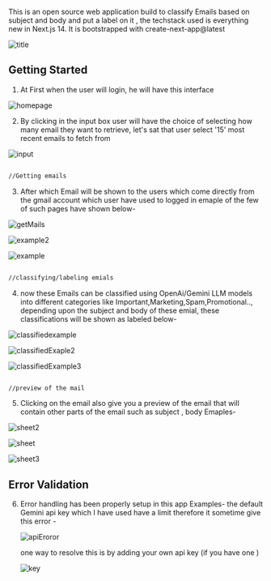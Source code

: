 This is an open source web application build to classify Emails based on subject and body and put a label on it , the techstack used is everything new in Next.js 14. It is bootstrapped with create-next-app@latest

![title](https://github.com/aa5hi5h/Sync-Mail/assets/156516764/fca861d0-5451-4c69-b9e4-58bbe55332d8)


## Getting Started

1) At First when the user will login, he will have this interface

  ![homepage](https://github.com/aa5hi5h/Sync-Mail/assets/156516764/aa5aafaa-3cee-4868-a6e5-421acaa75484)

2) By clicking in the input box user will have the choice of selecting how many email they want to retrieve, let's sat that user select '15' most recent emails to fetch from

  ![input](https://github.com/aa5hi5h/Sync-Mail/assets/156516764/5748d87b-c6e3-4510-8d41-cf1e4b41fe1e)

```bash

//Getting emails

```

3) After which Email will be shown to the users which come directly from the gmail account which user have used to logged in
   emaple of the few of such pages have shown below- 
   
  ![getMails](https://github.com/aa5hi5h/Sync-Mail/assets/156516764/117b9cb9-b3d3-4460-b890-d4de55731e84)

  ![example2](https://github.com/aa5hi5h/Sync-Mail/assets/156516764/8099bd48-2778-4c04-98eb-53589b026379)
  
  ![example](https://github.com/aa5hi5h/Sync-Mail/assets/156516764/8eab0606-cf36-4cc2-9509-0b5560cff907)

```bash

//classifying/labeling emials

```

4) now these Emails can be classified using OpenAi/Gemini LLM models into different categories like Important,Marketing,Spam,Promotional.., depending upon the subject and body of these emial, these classifications will be shown as labeled below-
   
  ![classifiedexample](https://github.com/aa5hi5h/Sync-Mail/assets/156516764/28eb0894-abdd-4e52-9104-3c58fb3b82e0)
  
  ![classifiedExaple2](https://github.com/aa5hi5h/Sync-Mail/assets/156516764/025ed8f6-be14-41d0-9564-d9a331c40c18)

  ![classifiedExample3](https://github.com/aa5hi5h/Sync-Mail/assets/156516764/edea7342-abf9-4b7f-bf89-8b391ed23729)

```bash

//preview of the mail

```

5) Clicking on the email also give you a preview of the email that will contain  other parts of the email such as subject , body
   Emaples- 
   
  ![sheet2](https://github.com/aa5hi5h/Sync-Mail/assets/156516764/5afee405-fab0-4108-9b68-38e5d6a43afe)

  ![sheet](https://github.com/aa5hi5h/Sync-Mail/assets/156516764/833715fb-f78a-469f-af0d-f55116241705)

  ![sheet3](https://github.com/aa5hi5h/Sync-Mail/assets/156516764/f253bef3-c75e-4a83-8f03-c7e94a54b18c)

## Error Validation

6) Error handling has been properly setup in this app
   Examples- the default Gemini api key which I have used have a limit therefore it sometime give this error -
   
   ![apiEroror](https://github.com/aa5hi5h/Sync-Mail/assets/156516764/f771447e-4cb8-48c1-aa11-77b049df0ce7)
   
   one way to resolve this is by adding your own api key (if you have one )
   
   ![key](https://github.com/aa5hi5h/Sync-Mail/assets/156516764/224dd9a6-d47d-4179-abde-fd1d69369407)



